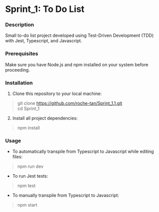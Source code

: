 # Sprint_1: To Do List

### Description
Small to-do list project developed using Test-Driven Development (TDD) with Jest, Typescript, and Javascript.

### Prerequisites
Make sure you have Node.js and npm installed on your system before proceeding.

### Installation
1. Clone this repository to your local machine:
>git clone https://github.com/roche-tan/Sprint_1.1.git   
>cd Sprint_1
2. Install all project dependencies:
>npm install

### Usage
+ To automatically transpile from Typescript to Javascript while editing files:
>npm run dev
   
+ To run Jest tests:
>npm test

+ To manually transpile from Typescript to Javascript:
>npm start
